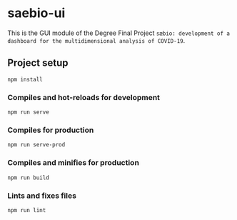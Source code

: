 # saebio-ui
This is the GUI module of the Degree Final Project `sæbio: development of a dashboard for the multidimensional analysis of COVID-19`.

## Project setup
```
npm install
```

### Compiles and hot-reloads for development
```
npm run serve
```

### Compiles for production
```
npm run serve-prod
```

### Compiles and minifies for production
```
npm run build
```

### Lints and fixes files
```
npm run lint
```
